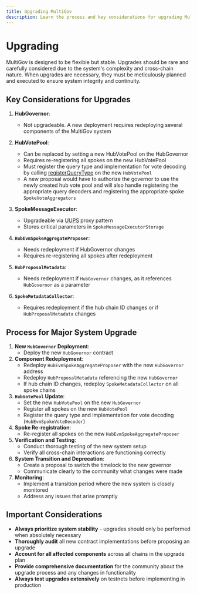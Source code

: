 ```yaml
---
title: Upgrading MultiGov
description: Learn the process and key considerations for upgrading MultiGov, ensuring system integrity and careful planning across cross-chain components.
---
```


# Upgrading

MultiGov is designed to be flexible but stable. Upgrades should be rare and carefully considered due to the system's complexity and cross-chain nature. When upgrades are necessary, they must be meticulously planned and executed to ensure system integrity and continuity.

## Key Considerations for Upgrades

1. **HubGovernor**:
    - Not upgradeable. A new deployment requires redeploying several components of the MultiGov system

2. **HubVotePool**:
    - Can be replaced by setting a new HubVotePool on the HubGovernor
    - Requires re-registering all spokes on the new HubVotePool
    - Must register the query type and implementation for vote decoding by calling [registerQueryType](https://github.com/wormhole-foundation/example-multigov/blob/main/evm/src/HubVotePool.sol#L84) on the new `HubVotePool` <!-- link not working repo not public yet -->
    - A new proposal would have to authorize the governor to use the newly created hub vote pool and will also handle registering the appropriate query decoders and registering the appropriate spoke `SpokeVoteAggregators`

3. **SpokeMessageExecutor**:
    - Upgradeable via [UUPS](https://www.rareskills.io/post/uups-proxy) proxy pattern
    - Stores critical parameters in `SpokeMessageExecutorStorage`

4. **`HubEvmSpokeAggregateProposer`**:
    - Needs redeployment if HubGovernor changes
    - Requires re-registering all spokes after redeployment

5. **`HubProposalMetadata`**:
    - Needs redeployment if `HubGovernor` changes, as it references `HubGovernor` as a parameter

6. **`SpokeMetadataCollector`**:
    - Requires redeployment if the hub chain ID changes or if `HubProposalMetadata` changes

## Process for Major System Upgrade <!-- (e.g., New HubGovernor) i dont really like this eg being in the title -->

1. **New `HubGovernor` Deployment**:
    - Deploy the new `HubGovernor` contract
1. **Component Redeployment**:
    - Redeploy `HubEvmSpokeAggregateProposer` with the new `HubGovernor` address
    - Redeploy `HubProposalMetadata` referencing the new `HubGovernor`
    - If hub chain ID changes, redeploy `SpokeMetadataCollector` on all spoke chains
1. **`HubVotePool` Update**:
    - Set the new `HubVotePool` on the new `HubGovernor`
    - Register all spokes on the new `HubVotePool`
    - Register the query type and implementation for vote decoding (`HubEvmSpokeVoteDecoder`)
1. **Spoke Re-registration**:
    - Re-register all spokes on the new `HubEvmSpokeAggregateProposer`
1. **Verification and Testing**:
    - Conduct thorough testing of the new system setup
    - Verify all cross-chain interactions are functioning correctly
1. **System Transition and Deprecation**:
    - Create a proposal to switch the timelock to the new governor
    - Communicate clearly to the community what changes were made
1. **Monitoring**:
    - Implement a transition period where the new system is closely monitored
    - Address any issues that arise promptly

## Important Considerations

- **Always prioritize system stability** - upgrades should only be performed when absolutely necessary
- **Thoroughly audit** all new contract implementations before proposing an upgrade
- **Account for all affected components** across all chains in the upgrade plan
- **Provide comprehensive documentation** for the community about the upgrade process and any changes in functionality
- **Always test upgrades extensively** on testnets before implementing in production